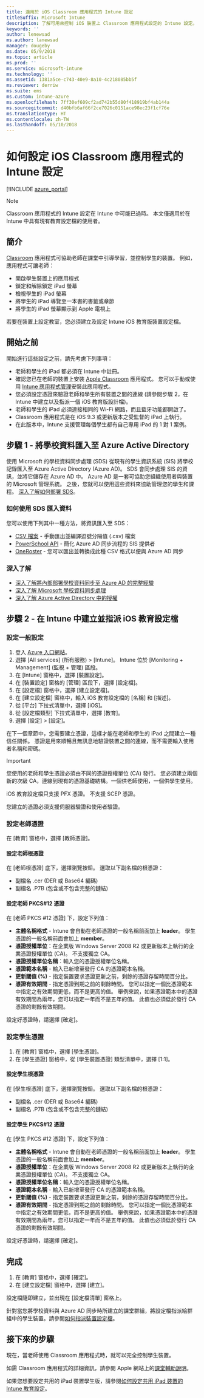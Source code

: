 ```yaml
---
title: 適用於 iOS Classroom 應用程式的 Intune 設定
titleSuffix: Microsoft Intune
description: 了解可用來控制 iOS 裝置上 Classroom 應用程式設定的 Intune 設定。
keywords: ''
author: lenewsad
ms.author: lanewsad
manager: dougeby
ms.date: 05/9/2018
ms.topic: article
ms.prod: ''
ms.service: microsoft-intune
ms.technology: ''
ms.assetid: 1381a5ce-c743-40e9-8a10-4c218085bb5f
ms.reviewer: derriw
ms.suite: ems
ms.custom: intune-azure
ms.openlocfilehash: 7ff30ef609cf2ad742b55d80f418919bf4ab144a
ms.sourcegitcommit: d40bfb6af66f2ce7026c0151ace98ec23f1cf76e
ms.translationtype: HT
ms.contentlocale: zh-TW
ms.lasthandoff: 05/10/2018
---
```

# <a name="how-to-configure-intune-settings-for-the-ios-classroom-app"></a>如何設定 iOS Classroom 應用程式的 Intune 設定

[!INCLUDE [azure_portal](./includes/azure_portal.md)]
>[!NOTE]
>Classroom 應用程式的 Intune 設定在 Intune 中可能已過時。 本文僅適用於在 Intune 中具有現有教育設定檔的使用者。

## <a name="introduction"></a>簡介
[Classroom](https://itunes.apple.com/app/id1085319084) 應用程式可協助老師在課堂中引導學習，並控制學生的裝置。 例如，應用程式可讓老師：

- 開啟學生裝置上的應用程式
- 鎖定和解除鎖定 iPad 螢幕
- 檢視學生的 iPad 螢幕
- 將學生的 iPad 導覽至一本書的書籤或章節
- 將學生的 iPad 螢幕顯示到 Apple 電視上

若要在裝置上設定教室，您必須建立及設定 Intune iOS 教育版裝置設定檔。

## <a name="before-you-start"></a>開始之前

開始進行這些設定之前，請先考慮下列事項：

- 老師和學生的 iPad 都必須在 Intune 中註冊。
- 確認您已在老師的裝置上安裝 [Apple Classroom](https://itunes.apple.com/us/app/classroom/id1085319084?mt=8) 應用程式。 您可以手動或使用 [Intune 應用程式管理](app-management.md)安裝此應用程式。
- 您必須設定憑證來驗證老師和學生所有裝置之間的連線 (請參閱步驟 2，在 Intune 中建立以及指派一個 iOS 教育版設計檔)。
- 老師和學生的 iPad 必須連接相同的 Wi-Fi 網路，而且藍牙功能都開啟了。
- Classroom 應用程式是在 iOS 9.3 或更新版本之受監督的 iPad 上執行。
- 在此版本中，Intune 支援管理每個學生都有自己專用 iPad 的 1 對 1 案例。


## <a name="step-1---import-your-school-data-into-azure-active-directory"></a>步驟 1 - 將學校資料匯入至 Azure Active Directory

使用 Microsoft 的學校資料同步處理 (SDS) 從現有的學生資訊系統 (SIS) 將學校記錄匯入至 Azure Active Directory (Azure AD)。
SDS 會同步處理 SIS 的資訊，並將它儲存在 Azure AD 中。 Azure AD 是一套可協助您組織使用者與裝置的 Microsoft 管理系統。 之後，您就可以使用這些資料來協助管理您的學生和課程。 [深入了解如何部署 SDS](https://support.office.com/article/Overview-of-School-Data-Sync-and-Classroom-f3d1147b-4ade-4905-8518-508e729f2e91)。

### <a name="how-to-import-data-using-sds"></a>如何使用 SDS 匯入資料

您可以使用下列其中一種方法，將資訊匯入至 SDS：

- [CSV 檔案](https://support.office.com/article/Follow-these-steps-71d5fe4a-aa51-4f35-9b53-348898a390a1) - 手動匯出並編譯逗號分隔值 (.csv) 檔案
- [PowerSchool API](https://support.office.com/article/Follow-these-steps-851b5edc-558f-43a9-9122-b2d63458cb8f) - 簡化 Azure AD 同步流程的 SIS 提供者
- [OneRoster](https://support.office.com/article/Follow-these-steps-f43cbb2a-b502-497d-a8b1-783dc05a57ab) - 您可以匯出並轉換成此種 CSV 格式以便與 Azure AD 同步

### <a name="find-out-more"></a>深入了解

- [深入了解將內部部署學校資料同步至 Azure AD 的完整經驗](https://docs.microsoft.com/azure/active-directory/connect/active-directory-aadconnect)
- [深入了解 Microsoft 學校資料同步處理](https://sds.microsoft.com/)
- [深入了解 Azure Active Directory 中的授權](https://docs.microsoft.com/azure/active-directory/active-directory-licensing-whatis-azure-portal)

## <a name="step-2---create-and-assign-an-ios-education-profile-in-intune"></a>步驟 2 - 在 Intune 中建立並指派 iOS 教育設定檔

### <a name="configure-general-settings"></a>設定一般設定

1. 登入 [Azure 入口網站](https://portal.azure.com)。
2. 選擇 [All services] (所有服務) > [Intune]。 Intune 位於 [Monitoring + Management] (監視 + 管理) 區段。
3. 在 [Intune] 窗格中，選擇 [裝置設定]。
2. 在 [裝置設定] 窗格的 [管理] 區段下，選擇 [設定檔]。
5.  在 [設定檔] 窗格中，選擇 [建立設定檔]。
6.  在 [建立設定檔] 窗格中，輸入 iOS 教育設定檔的 [名稱] 和 [描述]。
7.  從 [平台] 下拉式清單中，選擇 [iOS]。
8.  從 [設定檔類型] 下拉式清單中，選擇 [教育]。
9.  選擇 [設定]  >  [設定]。


在下一個章節中，您需要建立憑證，這樣才能在老師和學生的 iPad 之間建立一種信任關係。 憑證是用來順暢且無訊息地驗證裝置之間的連線，而不需要輸入使用者名稱和密碼。

>[!IMPORTANT]
>您使用的老師和學生憑證必須由不同的憑證授權單位 (CA) 發行。 您必須建立兩個新的次級 CA，連線到現有的憑證基礎結構。一個供老師使用，一個供學生使用。

iOS 教育設定檔只支援 PFX 憑證。 不支援 SCEP 憑證。

您建立的憑證必須支援伺服器驗證和使用者驗證。

### <a name="configure-teacher-certificates"></a>設定老師憑證

在 [教育] 窗格中，選擇 [教師憑證]。

#### <a name="configure-teacher-root-certificate"></a>設定老師根憑證

在 [老師根憑證] 底下，選擇瀏覽按鈕。 選取以下副名檔的根憑證：
- 副檔名 .cer (DER 或 Base64 編碼) 
- 副檔名 .P7B (包含或不包含完整的鏈結)

#### <a name="configure-teacher-pkcs12-certificate"></a>設定老師 PKCS#12 憑證

在 [老師 PKCS #12 憑證] 下，設定下列值︰

- **主體名稱格式** - Intune 會自動在老師憑證的一般名稱前面加上 **leader**。 學生憑證的一般名稱前面會加上 **member**。
- **憑證授權單位**：在企業版 Windows Server 2008 R2 或更新版本上執行的企業憑證授權單位 (CA)。 不支援獨立 CA。 
- **憑證授權單位名稱**：輸入您的憑證授權單位名稱。
- **憑證範本名稱** - 輸入已新增至發行 CA 的憑證範本名稱。 
- **更新閾值 (%)** - 指定裝置要求憑證更新之前，剩餘的憑證存留時間百分比。
- **憑證有效期間** - 指定憑證到期之前的剩餘時間。
您可以指定一個比憑證範本中指定之有效期間更低，而不是更高的值。 舉例來說，如果憑證範本中的憑證有效期間為兩年，您可以指定一年而不是五年的值。 此值也必須低於發行 CA 憑證的剩餘有效期間。

設定好憑證時，請選擇 [確定]。

### <a name="configure-student-certificates"></a>設定學生憑證

1.  在 [教育] 窗格中，選擇 [學生憑證]。
2.  在 [學生憑證] 窗格中，從 [學生裝置憑證] 類型清單中，選擇 [1:1]。

#### <a name="configure-student-root-certificate"></a>設定學生根憑證

在 [學生根憑證] 底下，選擇瀏覽按鈕。 選取以下副名檔的根憑證：
- 副檔名 .cer (DER 或 Base64 編碼) 
- 副檔名 .P7B (包含或不包含完整的鏈結)

#### <a name="configure-student-pkcs12-certificate"></a>設定學生 PKCS#12 憑證

在 [學生 PKCS #12 憑證] 下，設定下列值︰

- **主體名稱格式** -  Intune 會自動在老師憑證的一般名稱前面加上 **leader**。 學生憑證的一般名稱前面會加上 **member**。
- **憑證授權單位**：在企業版 Windows Server 2008 R2 或更新版本上執行的企業憑證授權單位 (CA)。 不支援獨立 CA。 
- **憑證授權單位名稱**：輸入您的憑證授權單位名稱。
- **憑證範本名稱** - 輸入已新增至發行 CA 的憑證範本名稱。 
- **更新閾值 (%)** - 指定裝置要求憑證更新之前，剩餘的憑證存留時間百分比。
- **憑證有效期間** - 指定憑證到期之前的剩餘時間。
您可以指定一個比憑證範本中指定之有效期間更低，而不是更高的值。 舉例來說，如果憑證範本中的憑證有效期間為兩年，您可以指定一年而不是五年的值。 此值也必須低於發行 CA 憑證的剩餘有效期間。

設定好憑證時，請選擇 [確定]。

## <a name="finish-up"></a>完成

1.  在 [教育] 窗格中，選擇 [確定]。
2.  在 [建立設定檔] 窗格中，選擇 [建立]。
    
設定檔隨即建立，並出現在 [設定檔清單] 窗格上。

針對當您將學校資料與 Azure AD 同步時所建立的課堂群組，將設定檔指派給群組中的學生裝置。請參閱[如何指派裝置設定檔](device-profile-assign.md)。

## <a name="next-steps"></a>接下來的步驟

現在，當老師使用 Classroom 應用程式時，就可以完全控制學生裝置。

如需 Classroom 應用程式的詳細資訊，請參閱 Apple 網站上的[課堂輔助說明](https://help.apple.com/classroom/ipad/2.0/)。

如果您想要設定共用的 iPad 裝置學生版，請參閱[如何設定共用 iPad 裝置的 Intune 教育設定](education-settings-configure-ios-shared.md)。
